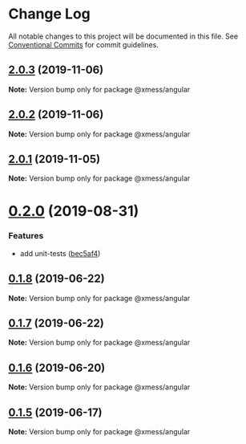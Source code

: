# Change Log

All notable changes to this project will be documented in this file.
See [Conventional Commits](https://conventionalcommits.org) for commit guidelines.

## [2.0.3](https://github.com/ciklum-digital/xmess/compare/v2.0.2...v2.0.3) (2019-11-06)

**Note:** Version bump only for package @xmess/angular





## [2.0.2](https://github.com/ciklum-digital/xmess/compare/v2.0.1...v2.0.2) (2019-11-06)

**Note:** Version bump only for package @xmess/angular





## [2.0.1](https://github.com/ciklum-digital/xmess/compare/v0.2.0...v2.0.1) (2019-11-05)

**Note:** Version bump only for package @xmess/angular





# [0.2.0](https://github.com/ciklum-digital/xmess/compare/v0.1.8...v0.2.0) (2019-08-31)


### Features

* add unit-tests ([bec5af4](https://github.com/ciklum-digital/xmess/commit/bec5af4))





## [0.1.8](https://github.com/ciklum-digital/xmess/compare/v0.1.7...v0.1.8) (2019-06-22)

**Note:** Version bump only for package @xmess/angular





## [0.1.7](https://github.com/ciklum-digital/xmess/compare/v0.1.6...v0.1.7) (2019-06-22)

**Note:** Version bump only for package @xmess/angular





## [0.1.6](https://github.com/ciklum-digital/xmess/compare/v0.1.5...v0.1.6) (2019-06-20)

**Note:** Version bump only for package @xmess/angular





## [0.1.5](https://github.com/ciklum-digital/xmess/compare/v0.1.4...v0.1.5) (2019-06-17)

**Note:** Version bump only for package @xmess/angular
